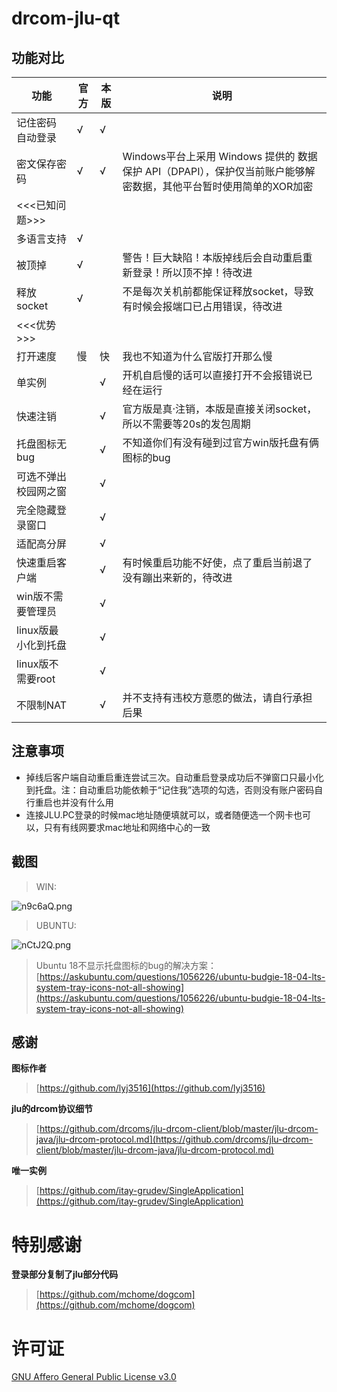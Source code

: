 # drcom-jlu-qt

## 功能对比
| 功能                 | 官方 | 本版 | 说明                                                             |
|----------------------|------|------|------------------------------------------------------------------|
| 记住密码 自动登录    | √    | √    |                                                                  |
| 密文保存密码         | √    | √    | Windows平台上采用 Windows 提供的 数据保护 API（DPAPI），保护仅当前账户能够解密数据，其他平台暂时使用简单的XOR加密 |
|      <<<已知问题>>>    |      |       |                                          |
| 多语言支持         | √    |      |                                                   |
| 被顶掉               | √    |      | 警告！巨大缺陷！本版掉线后会自动重启重新登录！所以顶不掉！待改进 |
| 释放socket           | √    |      | 不是每次关机前都能保证释放socket，导致有时候会报端口已占用错误，待改进 |
|      <<<优势>>>    |      |       |                                          |
| 打开速度             | 慢   | 快   | 我也不知道为什么官版打开那么慢                                   |
| 单实例               |      | √    | 开机自启慢的话可以直接打开不会报错说已经在运行                   |
| 快速注销             |      | √    | 官方版是真·注销，本版是直接关闭socket，所以不需要等20s的发包周期 |
| 托盘图标无bug          |      | √    | 不知道你们有没有碰到过官方win版托盘有俩图标的bug                 |
| 可选不弹出校园网之窗 |      | √    |                                                                  |
| 完全隐藏登录窗口     |      | √    |                                                                  |
| 适配高分屏           |      | √    |                                                                  |
| 快速重启客户端       |      | √    | 有时候重启功能不好使，点了重启当前退了没有蹦出来新的，待改进     |
| win版不需要管理员    |      | √    |                                                                  |
| linux版最小化到托盘  |      | √    |                                                                  |
| linux版不需要root    |      | √    |                                                                  |
| 不限制NAT           |      | √    | 并不支持有违校方意愿的做法，请自行承担后果                           |

## 注意事项
- 掉线后客户端自动重启重连尝试三次。自动重启登录成功后不弹窗口只最小化到托盘。注：自动重启功能依赖于“记住我”选项的勾选，否则没有账户密码自行重启也并没有什么用
- 连接JLU.PC登录的时候mac地址随便填就可以，或者随便选一个网卡也可以，只有有线网要求mac地址和网络中心的一致

## 截图
> WIN:

![n9c6aQ.png](https://s2.ax1x.com/2019/09/02/n9c6aQ.png)

> UBUNTU:

![nCtJ2Q.png](https://s2.ax1x.com/2019/09/02/nCtJ2Q.png)

> Ubuntu 18不显示托盘图标的bug的解决方案：
> [https://askubuntu.com/questions/1056226/ubuntu-budgie-18-04-lts-system-tray-icons-not-all-showing](https://askubuntu.com/questions/1056226/ubuntu-budgie-18-04-lts-system-tray-icons-not-all-showing)

## 感谢

**图标作者**
> [https://github.com/lyj3516](https://github.com/lyj3516)

**jlu的drcom协议细节**
> [https://github.com/drcoms/jlu-drcom-client/blob/master/jlu-drcom-java/jlu-drcom-protocol.md](https://github.com/drcoms/jlu-drcom-client/blob/master/jlu-drcom-java/jlu-drcom-protocol.md)

**唯一实例**
> [https://github.com/itay-grudev/SingleApplication](https://github.com/itay-grudev/SingleApplication)

# 特别感谢
**登录部分复制了jlu部分代码**
> [https://github.com/mchome/dogcom](https://github.com/mchome/dogcom)

# 许可证

[GNU Affero General Public License v3.0](https://github.com/code4lala/drcom-jlu-qt/blob/master/LICENSE)
